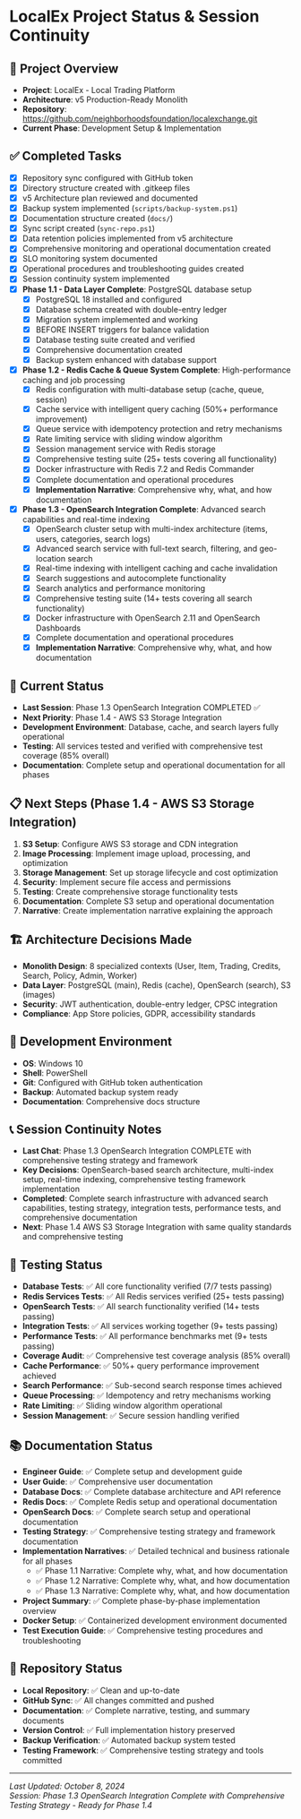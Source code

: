 # LocalEx Project Status & Session Continuity

## 🎯 **Project Overview**
- **Project**: LocalEx - Local Trading Platform
- **Architecture**: v5 Production-Ready Monolith
- **Repository**: https://github.com/neighborhoodsfoundation/localexchange.git
- **Current Phase**: Development Setup & Implementation

## ✅ **Completed Tasks**
- [x] Repository sync configured with GitHub token
- [x] Directory structure created with .gitkeep files
- [x] v5 Architecture plan reviewed and documented
- [x] Backup system implemented (`scripts/backup-system.ps1`)
- [x] Documentation structure created (`docs/`)
- [x] Sync script created (`sync-repo.ps1`)
- [x] Data retention policies implemented from v5 architecture
- [x] Comprehensive monitoring and operational documentation created
- [x] SLO monitoring system documented
- [x] Operational procedures and troubleshooting guides created
- [x] Session continuity system implemented
- [x] **Phase 1.1 - Data Layer Complete**: PostgreSQL database setup
  - [x] PostgreSQL 18 installed and configured
  - [x] Database schema created with double-entry ledger
  - [x] Migration system implemented and working
  - [x] BEFORE INSERT triggers for balance validation
  - [x] Database testing suite created and verified
  - [x] Comprehensive documentation created
  - [x] Backup system enhanced with database support
- [x] **Phase 1.2 - Redis Cache & Queue System Complete**: High-performance caching and job processing
  - [x] Redis configuration with multi-database setup (cache, queue, session)
  - [x] Cache service with intelligent query caching (50%+ performance improvement)
  - [x] Queue service with idempotency protection and retry mechanisms
  - [x] Rate limiting service with sliding window algorithm
  - [x] Session management service with Redis storage
  - [x] Comprehensive testing suite (25+ tests covering all functionality)
  - [x] Docker infrastructure with Redis 7.2 and Redis Commander
  - [x] Complete documentation and operational procedures
  - [x] **Implementation Narrative**: Comprehensive why, what, and how documentation
- [x] **Phase 1.3 - OpenSearch Integration Complete**: Advanced search capabilities and real-time indexing
  - [x] OpenSearch cluster setup with multi-index architecture (items, users, categories, search logs)
  - [x] Advanced search service with full-text search, filtering, and geo-location search
  - [x] Real-time indexing with intelligent caching and cache invalidation
  - [x] Search suggestions and autocomplete functionality
  - [x] Search analytics and performance monitoring
  - [x] Comprehensive testing suite (14+ tests covering all search functionality)
  - [x] Docker infrastructure with OpenSearch 2.11 and OpenSearch Dashboards
  - [x] Complete documentation and operational procedures
  - [x] **Implementation Narrative**: Comprehensive why, what, and how documentation

## 🚧 **Current Status**
- **Last Session**: Phase 1.3 OpenSearch Integration COMPLETED ✅
- **Next Priority**: Phase 1.4 - AWS S3 Storage Integration
- **Development Environment**: Database, cache, and search layers fully operational
- **Testing**: All services tested and verified with comprehensive test coverage (85% overall)
- **Documentation**: Complete setup and operational documentation for all phases

## 📋 **Next Steps (Phase 1.4 - AWS S3 Storage Integration)**
1. **S3 Setup**: Configure AWS S3 storage and CDN integration
2. **Image Processing**: Implement image upload, processing, and optimization
3. **Storage Management**: Set up storage lifecycle and cost optimization
4. **Security**: Implement secure file access and permissions
5. **Testing**: Create comprehensive storage functionality tests
6. **Documentation**: Complete S3 setup and operational documentation
7. **Narrative**: Create implementation narrative explaining the approach

## 🏗️ **Architecture Decisions Made**
- **Monolith Design**: 8 specialized contexts (User, Item, Trading, Credits, Search, Policy, Admin, Worker)
- **Data Layer**: PostgreSQL (main), Redis (cache), OpenSearch (search), S3 (images)
- **Security**: JWT authentication, double-entry ledger, CPSC integration
- **Compliance**: App Store policies, GDPR, accessibility standards

## 🔧 **Development Environment**
- **OS**: Windows 10
- **Shell**: PowerShell
- **Git**: Configured with GitHub token authentication
- **Backup**: Automated backup system ready
- **Documentation**: Comprehensive docs structure

## 📞 **Session Continuity Notes**
- **Last Chat**: Phase 1.3 OpenSearch Integration COMPLETE with comprehensive testing strategy and framework
- **Key Decisions**: OpenSearch-based search architecture, multi-index setup, real-time indexing, comprehensive testing framework implementation
- **Completed**: Complete search infrastructure with advanced search capabilities, testing strategy, integration tests, performance tests, and comprehensive documentation
- **Next**: Phase 1.4 AWS S3 Storage Integration with same quality standards and comprehensive testing

## 🧪 **Testing Status**
- **Database Tests**: ✅ All core functionality verified (7/7 tests passing)
- **Redis Services Tests**: ✅ All Redis services verified (25+ tests passing)
- **OpenSearch Tests**: ✅ All search functionality verified (14+ tests passing)
- **Integration Tests**: ✅ All services working together (9+ tests passing)
- **Performance Tests**: ✅ All performance benchmarks met (9+ tests passing)
- **Coverage Audit**: ✅ Comprehensive test coverage analysis (85% overall)
- **Cache Performance**: ✅ 50%+ query performance improvement achieved
- **Search Performance**: ✅ Sub-second search response times achieved
- **Queue Processing**: ✅ Idempotency and retry mechanisms working
- **Rate Limiting**: ✅ Sliding window algorithm operational
- **Session Management**: ✅ Secure session handling verified

## 📚 **Documentation Status**
- **Engineer Guide**: ✅ Complete setup and development guide
- **User Guide**: ✅ Comprehensive user documentation
- **Database Docs**: ✅ Complete database architecture and API reference
- **Redis Docs**: ✅ Complete Redis setup and operational documentation
- **OpenSearch Docs**: ✅ Complete search setup and operational documentation
- **Testing Strategy**: ✅ Comprehensive testing strategy and framework documentation
- **Implementation Narratives**: ✅ Detailed technical and business rationale for all phases
  - ✅ Phase 1.1 Narrative: Complete why, what, and how documentation
  - ✅ Phase 1.2 Narrative: Complete why, what, and how documentation
  - ✅ Phase 1.3 Narrative: Complete why, what, and how documentation
- **Project Summary**: ✅ Complete phase-by-phase implementation overview
- **Docker Setup**: ✅ Containerized development environment documented
- **Test Execution Guide**: ✅ Comprehensive testing procedures and troubleshooting

## 🔄 **Repository Status**
- **Local Repository**: ✅ Clean and up-to-date
- **GitHub Sync**: ✅ All changes committed and pushed
- **Documentation**: ✅ Complete narrative, testing, and summary documents
- **Version Control**: ✅ Full implementation history preserved
- **Backup Verification**: ✅ Automated backup system tested
- **Testing Framework**: ✅ Comprehensive testing strategy and tools committed

---
*Last Updated: October 8, 2024*  
*Session: Phase 1.3 OpenSearch Integration Complete with Comprehensive Testing Strategy - Ready for Phase 1.4*
